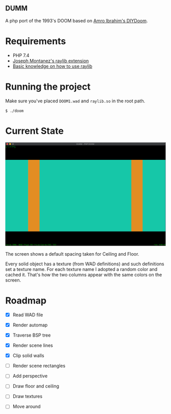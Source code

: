 DUMM
---

A php port of the 1993's DOOM based on [Amro Ibrahim's DIYDoom](https://github.com/amroibrahim/DIYDoom).

# Requirements

- PHP 7.4
- [Joseph Montanez's raylib extension](https://github.com/joseph-montanez/raylib-php)
- [Basic knowledge on how to use raylib](https://thephp.website/en/issue/games-with-php/)

# Running the project

Make sure you've placed `DOOM1.wad` and `raylib.so` in the root path.

```
$ ./doom
```

# Current State
![Rendering automap + root node](current-state.png)

The screen shows a default spacing taken for Ceiling and Floor.

Every solid object has a texture (from WAD definitions) and
such definitions set a texture name. For each texture name
I adopted a random color and cached it. That's how the two columns
appear with the same colors on the screen.

# Roadmap

- [x] Read WAD file
- [x] Render automap
- [x] Traverse BSP tree
- [x] Render scene lines
- [x] Clip solid walls
- [ ] Render scene rectangles
- [ ] Add perspective
- [ ] Draw floor and ceiling
- [ ] Draw textures
- [ ] Move around

